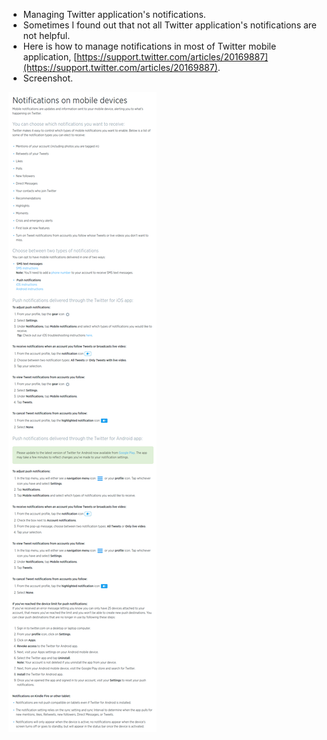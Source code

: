 * Managing Twitter application's notifications.
* Sometimes I found out that not all Twitter application's notifications are not helpful.
* Here is how to manage notifications in most of Twitter mobile application, [https://support.twitter.com/articles/20169887](https://support.twitter.com/articles/20169887).
* Screenshot.

![./20161211-1748-cet-managing-twitter-notifications-in-its-mobile-applications-1.png](./20161211-1748-cet-managing-twitter-notifications-in-its-mobile-applications-1.png)